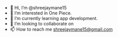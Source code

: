 - 👋 Hi, I’m @shreejaymane15
- 👀 I’m interested in One Piece.
- 🌱 I’m currently learning app development.
- 💞️ I’m looking to collaborate on 
- 📫 How to reach me shreejaymane15@gmail.com
<!---
shreejaymane15/shreejaymane15 is a ✨ special ✨ repository because its `README.md` (this file) appears on your GitHub profile.
You can click the Preview link to take a look at your changes.
--->
